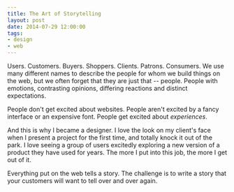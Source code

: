 ```yaml
---
title: The Art of Storytelling
layout: post
date: 2014-07-29 12:00:00
tags:
- design
- web
---
```


Users. Customers. Buyers. Shoppers. Clients. Patrons. Consumers. We use many different names to describe the people for whom we build things on the web, but we often forget that they are just that -- people. People with emotions, contrasting opinions, differing reactions and distinct expectations.

People don't get excited about websites. People aren't excited by a fancy interface or an expensive font. People get excited about *experiences*.

And this is why I became a designer. I love the look on my client's face when I present a project for the first time, and totally knock it out of the park. I love seeing a group of users excitedly exploring a new version of a product they have used for years. The more I put into this job, the more I get out of it.

Everything put on the web tells a story. The challenge is to write a story that your customers will want to tell over and over again.
